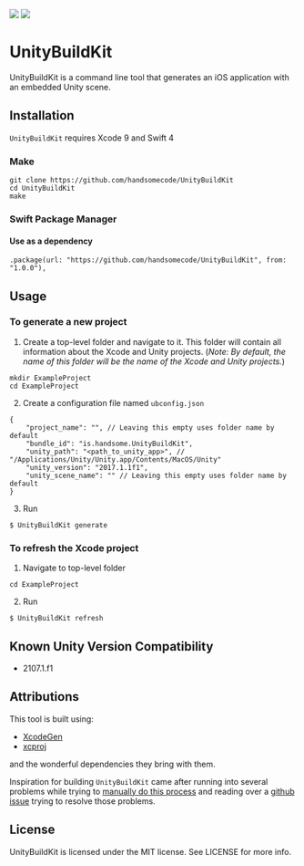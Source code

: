 <p>
    <img src="https://img.shields.io/badge/version-0.7.0-blue.svg?style=flat-square" />
    <a href="https://github.com/handsomecode/UnityBuildKit/blob/master/LICENSE">
        <img src="https://img.shields.io/github/license/mashape/apistatus.svg?style=flat-square"/>
    </a>
</p>

# UnityBuildKit

UnityBuildKit is a command line tool that generates an iOS application with an embedded Unity scene.

## Installation
`UnityBuildKit` requires Xcode 9 and Swift 4

### Make
```
git clone https://github.com/handsomecode/UnityBuildKit
cd UnityBuildKit
make
```

### Swift Package Manager
#### Use as a dependency
```
.package(url: "https://github.com/handsomecode/UnityBuildKit", from: "1.0.0"),
```

## Usage
### To generate a new project
1. Create a top-level folder and navigate to it. This folder will contain all information about the Xcode and Unity projects.  (_Note: By default, the name of this folder will be the name of the Xcode and Unity projects._)
```
mkdir ExampleProject
cd ExampleProject
```

2. Create a configuration file named `ubconfig.json`

```
{
    "project_name": "", // Leaving this empty uses folder name by default
    "bundle_id": "is.handsome.UnityBuildKit",
    "unity_path": "<path_to_unity_app>", // "/Applications/Unity/Unity.app/Contents/MacOS/Unity"
    "unity_version": "2017.1.1f1",
    "unity_scene_name": "" // Leaving this empty uses folder name by default
}
```

3. Run 
```
$ UnityBuildKit generate
```

### To refresh the Xcode project
1. Navigate to top-level folder
```
cd ExampleProject
```

2. Run
```
$ UnityBuildKit refresh
```


## Known Unity Version Compatibility
- 2107.1.f1

## Attributions
This tool is built using:
- [XcodeGen](https://github.com/yonaskolb/XcodeGen)
- [xcproj](https://github.com/xcodeswift/xcproj)

and the wonderful dependencies they bring with them.

Inspiration for building `UnityBuildKit` came after running into several problems while trying to [manually do this process](https://the-nerd.be/2015/11/13/integrate-unity-5-in-a-native-ios-app-with-xcode-7/) and reading over a [github issue](https://github.com/blitzagency/ios-unity5/issues/52) trying to resolve those problems.

## License

UnityBuildKit is licensed under the MIT license. See LICENSE for more info.
